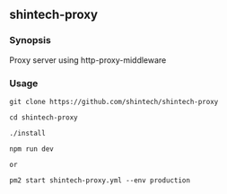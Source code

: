 ## shintech-proxy

### Synopsis

Proxy server using http-proxy-middleware

### Usage

    git clone https://github.com/shintech/shintech-proxy
    
    cd shintech-proxy
    
    ./install
    
    npm run dev
    
    or
    
    pm2 start shintech-proxy.yml --env production
    